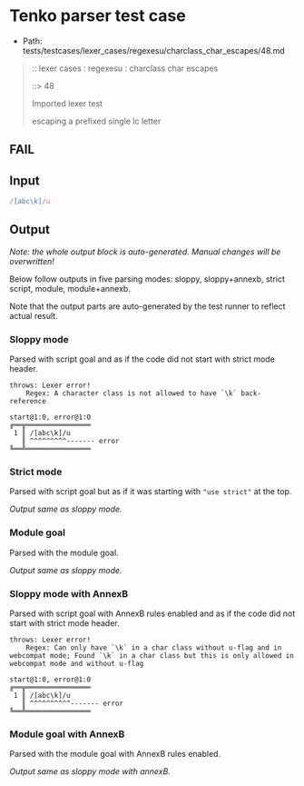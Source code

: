 # Tenko parser test case

- Path: tests/testcases/lexer_cases/regexesu/charclass_char_escapes/48.md

> :: lexer cases : regexesu : charclass char escapes
>
> ::> 48
>
> Imported lexer test
>
> escaping a prefixed single lc letter

## FAIL

## Input

`````js
/[abc\k]/u
`````

## Output

_Note: the whole output block is auto-generated. Manual changes will be overwritten!_

Below follow outputs in five parsing modes: sloppy, sloppy+annexb, strict script, module, module+annexb.

Note that the output parts are auto-generated by the test runner to reflect actual result.

### Sloppy mode

Parsed with script goal and as if the code did not start with strict mode header.

`````
throws: Lexer error!
    Regex: A character class is not allowed to have `\k` back-reference

start@1:0, error@1:0
╔══╦════════════════
 1 ║ /[abc\k]/u
   ║ ^^^^^^^^^------- error
╚══╩════════════════

`````

### Strict mode

Parsed with script goal but as if it was starting with `"use strict"` at the top.

_Output same as sloppy mode._

### Module goal

Parsed with the module goal.

_Output same as sloppy mode._

### Sloppy mode with AnnexB

Parsed with script goal with AnnexB rules enabled and as if the code did not start with strict mode header.

`````
throws: Lexer error!
    Regex: Can only have `\k` in a char class without u-flag and in webcompat mode; Found `\k` in a char class but this is only allowed in webcompat mode and without u-flag

start@1:0, error@1:0
╔══╦════════════════
 1 ║ /[abc\k]/u
   ║ ^^^^^^^^^^------- error
╚══╩════════════════

`````

### Module goal with AnnexB

Parsed with the module goal with AnnexB rules enabled.

_Output same as sloppy mode with annexB._
